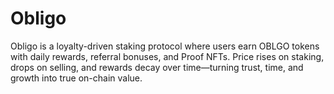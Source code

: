 # Obligo

Obligo is a loyalty-driven staking protocol where users earn OBLGO tokens with daily rewards, referral bonuses, and Proof NFTs. Price rises on staking, drops on selling, and rewards decay over time—turning trust, time, and growth into true on-chain value.

